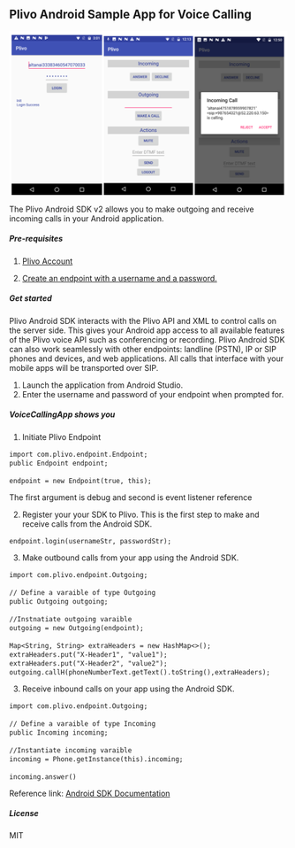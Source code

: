 ## Plivo Android Sample App for Voice Calling

![plivo-Android-2.0-example](plivo_android_screenshots.png)

The Plivo Android SDK v2 allows you to make outgoing and receive incoming calls in your Android application.

##### Pre-requisites

1. [Plivo Account](https://manage.plivo.com/accounts/register/)

2. [Create an endpoint with a username and a password.](https://manage.plivo.com/endpoint/create/)


##### Get started
	
Plivo Android SDK interacts with the Plivo API and XML to control calls on the server side. 
This gives your Android app access to all available features of the Plivo voice API such as conferencing or recording. 
Plivo Android SDK can also work seamlessly with other endpoints: landline (PSTN), IP or SIP phones and devices, and web applications. All calls that interface with your mobile apps will be transported over SIP.

1. Launch the application from Android Studio.
2. Enter the username and password of your endpoint when prompted for.
	
##### VoiceCallingApp shows you

1. Initiate Plivo Endpoint

```aidl
import com.plivo.endpoint.Endpoint;
public Endpoint endpoint;

endpoint = new Endpoint(true, this);
```
The first argument is debug and second is event listener reference

2. Register your your SDK to Plivo. 
This is the first step to make and receive calls from the Android SDK.
```aidl
endpoint.login(usernameStr, passwordStr);

```

3. Make outbound calls from your app using the Android SDK.
```aidl
import com.plivo.endpoint.Outgoing;

// Define a varaible of type Outgoing
public Outgoing outgoing;

//Instnatiate outgoing varaible
outgoing = new Outgoing(endpoint);

Map<String, String> extraHeaders = new HashMap<>();
extraHeaders.put("X-Header1", "value1");
extraHeaders.put("X-Header2", "value2");
outgoing.callH(phoneNumberText.getText().toString(),extraHeaders);

```

3. Receive inbound calls on your app using the Android SDK.
```aidl
import com.plivo.endpoint.Outgoing;

// Define a varaible of type Incoming
public Incoming incoming;

//Instantiate incoming varaible
incoming = Phone.getInstance(this).incoming;

incoming.answer()
```


Reference link: [Android SDK Documentation](https://www.plivo.com/docs/sdk/android/)

##### License

MIT
